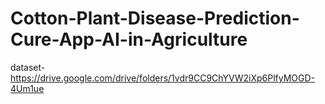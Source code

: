 # Cotton-Plant-Disease-Prediction-Cure-App-AI-in-Agriculture


dataset-https://drive.google.com/drive/folders/1vdr9CC9ChYVW2iXp6PlfyMOGD-4Um1ue
